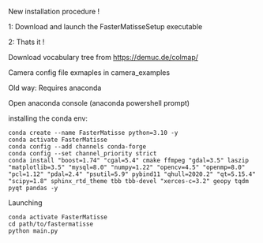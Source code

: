 New installation procedure ! 

1: Download and launch the FasterMatisseSetup executable 

2: Thats it !

Download vocabulary tree from https://demuc.de/colmap/

Camera config file exmaples in camera_examples

Old way:
Requires anaconda

Open anaconda console (anaconda powershell prompt)

installing the conda env:

    conda create --name FasterMatisse python=3.10 -y
    conda activate FasterMatisse
    conda config --add channels conda-forge
    conda config --set channel_priority strict
    conda install "boost=1.74" "cgal=5.4" cmake ffmpeg "gdal=3.5" laszip "matplotlib=3.5" "mysql=8.0" "numpy=1.22" "opencv=4.5" "openmp=8.0" "pcl=1.12" "pdal=2.4" "psutil=5.9" pybind11 "qhull=2020.2" "qt=5.15.4" "scipy=1.8" sphinx_rtd_theme tbb tbb-devel "xerces-c=3.2" geopy tqdm pyqt pandas -y

Launching

    conda activate FasterMatisse
    cd path/to/fastermatisse
    python main.py
